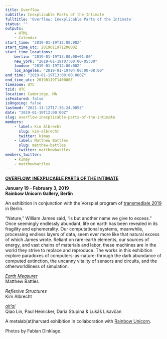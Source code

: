 ```yaml
---
title: Overflow
subtitle: Inexplicable Parts of the Intimate
fulltitle: 'Overflow: Inexplicable Parts of the Intimate'
status: ""
outputs:
    - HTML
    - Calendar
start_time: "2019-01-19T12:00:00Z"
start_time_utc: 20190119T120000Z
start_time_locations:
    berlin: "2019-01-19T13:00:00+01:00"
    new_york: "2019-01-19T07:00:00-05:00"
    london: "2019-01-19T12:00:00Z"
    los_angeles: "2019-01-19T04:00:00-08:00"
end_time: "2019-01-19T13:00:00.000Z"
end_time_utc: 20190119T140000Z
timezone: UTC
tzid: UTC
location: Cambridge, MA
isFeatured: false
isOngoing: false
lastmod: "2021-11-12T17:36:24.005Z"
date: "2019-01-19T12:00:00Z"
slug: overflow-inexplicable-parts-of-the-intimate
members:
    - label: Kim Albrecht
      slug: kim-albrecht
      twitter: kimay
    - label: Matthew Battles
      slug: matthew-battles
      twitter: matthewbattles
members_twitter:
    - kimay
    - matthewbattles
---
```

**[OVERFLOW: INEXPLICABLE PARTS OF THE INTIMATE](https://rainbow-unicorn.com/#gallery)**

**January 19 – February 3, 2019<br />
Rainbow Unicorn Gallery, Berlin**

An exhibition in conjunction with the Vorspiel program of [transmediale 2019](https://vorspiel.berlin/#) in Berlin.

“Nature,” William James said, “is but another name we give to excess.” Once seemingly endlessly abundant, life on earth has been revealed in its fragility and ephemerality. Our computational systems, meanwhile, processing endless layers of data, seem ever more like that natural excess of which James wrote. Reliant on rare-earth elements, our sources of energy, and vast chains of materials and labor, these machines are in the world they strive to replace and reproduce. The works in this exhibition explore paradoxes of computers-as-nature: through the dark abundance of computed extinction, the uncanny vitality of sensors and circuits, and the otherworldliness of simulation.

*[Earth Measurer](https://medium.com/@metalabharvard/a-thicket-of-questions-on-matthew-battless-earth-measurer-6cefa0351add)*<br />
Matthew Battles

*Reflexive Structures*<br />
Kim Albrecht

*[alt’ai](http://altai.id/)*<br />
Qiao Lin, Paul Heinicker, Daria Stupina & Lukáš Likavčan

A metalab(at)harvard exhibition in collaboration with [Rainbow Unicorn](https://rainbow-unicorn.com/#welcome).

Photos by Fabian Dinklage.